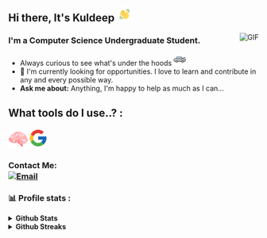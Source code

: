 
## Hi  there, It's Kuldeep <img src="./img/wave.gif" width="30px"> 

<img align="right" alt="GIF" src="https://media.giphy.com/media/13HgwGsXF0aiGY/giphy.gif" />

### I'm a Computer Science Undergraduate Student. 

- Always curious to see what's under the hoods <img src="./img/hood.png"/>
- 🔭 I'm currently looking for opportunities. I love to learn and contribute in any and every possible way.
- **Ask me about:** Anything, I'm happy to help as much as I can...

## What tools do I use..? :

<img align="left" src="./img/brain.png" width="40px" /> <img src="./img/google.png" width="40px"/>

### Contact Me:  <br /><a href="mailto:hi@kuld33p.tech"> <img align="center" alt="Email" src="https://img.shields.io/badge/Email-hi@kuldeep.tech-blue?style=flat-square&logo=gmail"></a>

### 📊 Profile stats :

<details>
<summary><b> Github Stats</b></summary>
	<br />
	<img height="180em" src="https://github-readme-stats.vercel.app/api?username=coldter&show_icons=true&title_color=fff&icon_color=79ff97&text_color=9f9f9f&bg_color=151515"/>
	<br />
	<img height="180em" src="https://github-readme-stats.vercel.app/api/top-langs/?username=coldter&exclude_repo=KNN-Image-Classification&show_icons=true&hide_border=true&layout=compact&langs_count=8&text_color=9f9f9f&bg_color=151515"/>
</details>

<details>	
	<summary><b> Github Streaks</b></summary>
	<br />
	<img height="180em" src="https://github-readme-streak-stats.herokuapp.com/?user=coldter&hide_border=true" />
</details>
